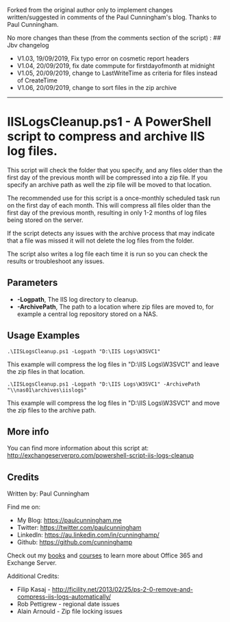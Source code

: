 Forked from the original author only to implement changes written/suggested in comments of the Paul Cunningham's blog. 
Thanks to Paul Cunningham.

No more changes than these (from the comments section of the script) :
\## Jbv changelog
* V1.03, 19/09/2019, Fix typo error on cosmetic report headers
* V1.04, 20/09/2019, fix date commpute for firstdayofmonth at midnight
* V1.05, 20/09/2019, change to LastWriteTime as criteria for files instead of CreateTime
* V1.06, 20/09/2019, change to sort files in the zip archive

---------------------------------

# IISLogsCleanup.ps1 - A PowerShell script to compress and archive IIS log files.

This script will check the folder that you specify, and any files older than the first day of the previous month will be compressed into a zip file. If you specify an archive path as well the zip file will be moved to that location.

The recommended use for this script is a once-monthly scheduled task run on the first day of each month. This will compress all files older than the first day of the previous month, resulting in only 1-2 months of log files being stored on the server.

If the script detects any issues with the archive process that may indicate that a file was missed it will not delete the log files from the folder.

The script also writes a log file each time it is run so you can check the results or troubleshoot any issues.

## Parameters

* **-Logpath**, The IIS log directory to cleanup.
* **-ArchivePath**, The path to a location where zip files are moved to, for example a central log repository stored on a NAS.

## Usage Examples

```
.\IISLogsCleanup.ps1 -Logpath "D:\IIS Logs\W3SVC1"
```
This example will compress the log files in "D:\IIS Logs\W3SVC1" and leave the zip files in that location.

```
.\IISLogsCleanup.ps1 -Logpath "D:\IIS Logs\W3SVC1" -ArchivePath "\\nas01\archives\iislogs"
```
This example will compress the log files in "D:\IIS Logs\W3SVC1" and move the zip files to the archive path.

## More info

You can find more information about this script at: http://exchangeserverpro.com/powershell-script-iis-logs-cleanup

## Credits

Written by: Paul Cunningham

Find me on:

* My Blog:	https://paulcunningham.me
* Twitter:	https://twitter.com/paulcunningham
* LinkedIn:	https://au.linkedin.com/in/cunninghamp/
* Github:	https://github.com/cunninghamp

Check out my [books](https://paulcunningham.me/books/) and [courses](https://paulcunningham.me/training/) to learn more about Office 365 and Exchange Server.

Additional Credits:

* Filip Kasaj - http://ficility.net/2013/02/25/ps-2-0-remove-and-compress-iis-logs-automatically/
* Rob Pettigrew - regional date issues
* Alain Arnould - Zip file locking issues

